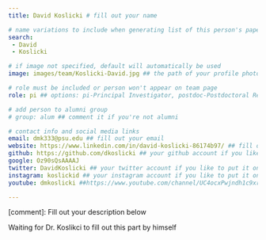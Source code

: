 ```yaml
---
title: David Koslicki # fill out your name

# name variations to include when generating list of this person's papers
search:
 - David
 - Koslicki

# if image not specified, default will automatically be used
image: images/team/Koslicki-David.jpg ## the path of your profile photo, please put it under 'images/team' and name it as firstname-lastname.jpg

# role must be included or person won't appear on team page
role: pi ## options: pi-Principal Investigator, postdoc-Postdoctoral Researcher, phd-PhD Student, masters-Master's Student, undergrad-Undergraduate Student, highschool-High School Student, programmer-Software Engineer

# add person to alumni group
# group: alum ## comment it if you're not alumni

# contact info and social media links
email: dmk333@psu.edu ## fill out your email
website: https://www.linkedin.com/in/david-koslicki-86174b97/ ## fill out the address of your pesonal website if you have or your linkedin profile if you like
github: https://github.com/dkoslicki ## your github account if you like to put it on your profile
google: Oz90sQsAAAAJ
twitter: DavidKoslicki ## your twitter account if you like to put it on your profile
instagram: koslickid ## your instagram account if you like to put it on your profile
youtube: dmkoslicki ##https://www.youtube.com/channel/UC4ocxPwjndh1c9xr0HyD27Q  ## your youtube account if you like to put it on your profile

---
```

[comment]: Fill out your description below 

Waiting for Dr. Koslikci to fill out this part by himself
